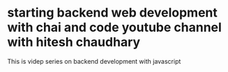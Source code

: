 # starting backend web development with chai and code youtube channel with hitesh chaudhary

This is videp series on backend development with javascript

